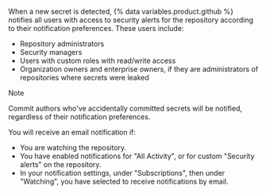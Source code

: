 When a new secret is detected, {% data variables.product.github %} notifies all users with access to security alerts for the repository according to their notification preferences. These users include:
* Repository administrators
* Security managers
* Users with custom roles with read/write access
* Organization owners and enterprise owners, if they are administrators of repositories where secrets were leaked

> [!NOTE]
> Commit authors who've accidentally committed secrets will be notified, regardless of their notification preferences.

You will receive an email notification if:
* You are watching the repository.
* You have enabled notifications for "All Activity", or for custom "Security alerts" on the repository.
* In your notification settings, under "Subscriptions", then under "Watching", you have selected to receive notifications by email.
